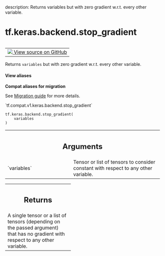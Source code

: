 description: Returns variables but with zero gradient w.r.t. every other variable.

<div itemscope itemtype="http://developers.google.com/ReferenceObject">
<meta itemprop="name" content="tf.keras.backend.stop_gradient" />
<meta itemprop="path" content="Stable" />
</div>

# tf.keras.backend.stop_gradient

<!-- Insert buttons and diff -->

<table class="tfo-notebook-buttons tfo-api nocontent" align="left">
<td>
  <a target="_blank" href="https://github.com/tensorflow/tensorflow/blob/r2.2/tensorflow/python/keras/backend.py#L3852-L3867">
    <img src="https://www.tensorflow.org/images/GitHub-Mark-32px.png" />
    View source on GitHub
  </a>
</td>
</table>



Returns `variables` but with zero gradient w.r.t. every other variable.

<section class="expandable">
  <h4 class="showalways">View aliases</h4>
  <p>
<b>Compat aliases for migration</b>
<p>See
<a href="https://www.tensorflow.org/guide/migrate">Migration guide</a> for
more details.</p>
<p>`tf.compat.v1.keras.backend.stop_gradient`</p>
</p>
</section>

<pre class="devsite-click-to-copy prettyprint lang-py tfo-signature-link">
<code>tf.keras.backend.stop_gradient(
    variables
)
</code></pre>



<!-- Placeholder for "Used in" -->


<!-- Tabular view -->
 <table class="responsive fixed orange">
<colgroup><col width="214px"><col></colgroup>
<tr><th colspan="2"><h2 class="add-link">Arguments</h2></th></tr>

<tr>
<td>
`variables`
</td>
<td>
Tensor or list of tensors to consider constant with respect
to any other variable.
</td>
</tr>
</table>



<!-- Tabular view -->
 <table class="responsive fixed orange">
<colgroup><col width="214px"><col></colgroup>
<tr><th colspan="2"><h2 class="add-link">Returns</h2></th></tr>
<tr class="alt">
<td colspan="2">
A single tensor or a list of tensors (depending on the passed argument)
that has no gradient with respect to any other variable.
</td>
</tr>

</table>

